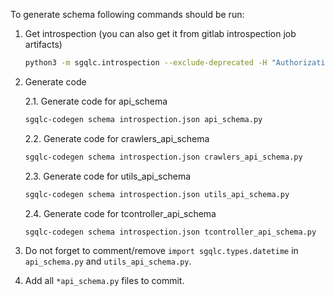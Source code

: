 To generate schema following commands should be run:

1. Get introspection (you can also get it from gitlab introspection job artifacts)
    ```bash
    python3 -m sgqlc.introspection --exclude-deprecated -H "Authorization: Bearer <token>" <graphql url> introspection.json
    ```

2. Generate code

    2.1. Generate code for api_schema
    ```bash
    sgqlc-codegen schema introspection.json api_schema.py
    ```
    2.2. Generate code for crawlers_api_schema
    ```bash
    sgqlc-codegen schema introspection.json crawlers_api_schema.py
    ```
    2.3. Generate code for utils_api_schema
    ```bash
    sgqlc-codegen schema introspection.json utils_api_schema.py
    ```
    2.4. Generate code for tcontroller_api_schema
    ```bash
    sgqlc-codegen schema introspection.json tcontroller_api_schema.py
    ```
3. Do not forget to comment/remove `import sgqlc.types.datetime` in `api_schema.py` and `utils_api_schema.py`.
4. Add all `*api_schema.py` files to commit.
